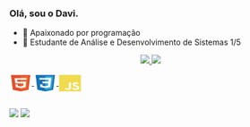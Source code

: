 ### Olá, sou o Davi.


- 🔭 Apaixonado por programação
- 🌱 Estudante de Análise e Desenvolvimento de Sistemas 1/5
<div align="center">
  <a href="https://github.com/DaviBarbosa10d">
  <img height="180em" src="https://github-readme-stats.vercel.app/api?username=DaviBarbosa10d&show_icons=true&theme=cobalt&include_all_commits=true&count_private=true"/>
  <img height="180em" src="https://github-readme-stats.vercel.app/api/top-langs/?username=DaviBarbosa10d&layout=compact&langs_count=7&theme=cobalt"/>
</div>

<div style="display: inline_block"><br>
  <img align="center" alt="Davi-Html" height="30" width="40" src="https://raw.githubusercontent.com/devicons/devicon/master/icons/html5/html5-original.svg">
  <img align="center" alt="Davi-CSS" height="30" width="40" src="https://raw.githubusercontent.com/devicons/devicon/master/icons/css3/css3-original.svg">
  <img align="center" alt="Davi-Js" height="30" width="40" src="https://raw.githubusercontent.com/devicons/devicon/master/icons/javascript/javascript-plain.svg">

 

  </div>

##

<div> 
  
  <a href="https://www.instagram.com/davibarbosadvp?igsh=bTdwcHBiaHN3bXVs" target="_blank"><img src="https://img.shields.io/badge/-Instagram-%23E4405F?style=for-the-badge&logo=instagram&logoColor=white" target="_blank"></a>
  <a href = "mailto:Davibarbosa3109@gmal.com"><img src="https://img.shields.io/badge/-Gmail-%23333?style=for-the-badge&logo=gmail&logoColor=white" target="_blank"></a>
  
</div>
